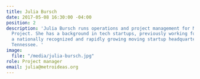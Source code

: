 ```yaml
---
title: Julia Bursch
date: 2017-05-08 16:30:00 -04:00
position: 2
description: 'Julia Bursch runs operations and project management for Metro Ideas
  Project. She has a background in tech startups, previously working for Bellhops,
  a nationally recognized and rapidly growing moving startup headquartered in Chattanooga,
  Tennessee. '
image:
  file: "/media/julia-bursch.jpg"
role: Project manager
email: julia@metroideas.org
---
```


